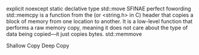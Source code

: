 explicit
noexcept
static
declative type 
std::move
SFINAE
perfect fowording
std::memcpy       is a function from the <cstring> (or <string.h> in C) header that copies a block of memory from one location to another. It is a low-level function that performs a raw memory copy, meaning it does not care about the type of data being copied—it just copies bytes.
std::memmove



Shallow Copy
Deep Copy